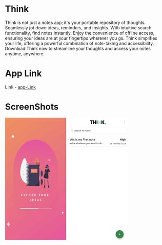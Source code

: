 # Think
Think is not just a notes app; it's your portable repository of thoughts. Seamlessly jot down ideas, reminders, and insights. With intuitive search functionality, find notes instantly. Enjoy the convenience of offline access, ensuring your ideas are at your fingertips wherever you go. Think simplifies your life, offering a powerful combination of note-taking and accessibility. Download Think now to streamline your thoughts and access your notes anytime, anywhere.

# App Link
Link - [app-Link](https://upload.app/download/think/com.onedeveloper.think/658f54174a7fff081d391d71243ebbdb74c7468dee596d7d9e42bcc446690712)

# ScreenShots

<img src = "https://raw.githubusercontent.com/harshu-2001/Think/master/Screenshots/Screenshot_2024-02-26-16-12-59-32_c33d0cac85d2febd26a8191dc82a42b0.jpg" height = "400" width = "200"/>


<img src = "https://raw.githubusercontent.com/harshu-2001/Think/master/Screenshots/Screenshot_2024-02-26-16-13-48-13_c33d0cac85d2febd26a8191dc82a42b0.jpg" height = "400" width = "200"/>
